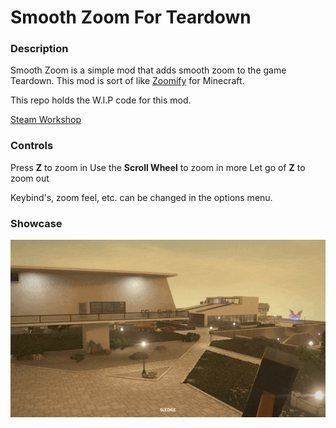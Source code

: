 
# Smooth Zoom For Teardown

### Description

Smooth Zoom is a simple mod that adds smooth zoom to the game Teardown. This mod is sort of like [Zoomify](https://www.curseforge.com/minecraft/mc-mods/zoomify) for Minecraft.

This repo holds the W.I.P code for this mod.

[Steam Workshop](https://steamcommunity.com/sharedfiles/filedetails/?id=2596322347)

### Controls

Press **Z** to zoom in
Use the **Scroll Wheel** to zoom in more
Let go of **Z** to zoom out

Keybind's, zoom feel, etc. can be changed in the options menu.


### Showcase

![](images/Zoom.gif)


